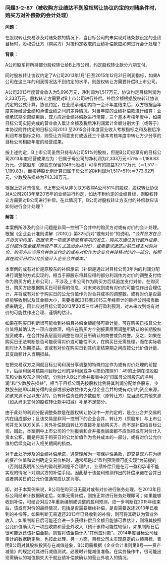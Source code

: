 ### 问题3-2-87（被收购方业绩达不到股权转让协议约定的对赌条件时，购买方对补偿款的会计处理）

**问题：**

在股权转让交易涉及对赌条款的情况下，当目标公司的未实现对赌条款设定的业绩目标时，股权受让方（购买方）对按约定收取的业绩补偿款应如何进行会计处理？

**背景：**

A公司股东将所持部分股权转让给B上市公司，约定股权转让款分六期支付。

同时股权转让协议约定了A公司2013年1月1日至2015年12月31日利润指标，如果A公司在这三年的利润情况达不到约定的水平，则股权转让方需要补偿B上市公司。

A公司2013年度营业收入为5,696万元，净利润为1,517万元，协议约定目标利润为2,333万元，股权转让方需要对B上市公司进行补偿。补偿金额根据股权转让协议约定的公式计算。协议约定，在业绩承诺期内每一会计年度结束后，双方根据当年度实际经营业绩和承诺业绩之间的差异情况，对当年度的业绩补偿款进行结算；业绩承诺期全部结束后，双方应对业绩补偿款进行清算，三个基本考核年度中，如果目标公司实际完成的营业收入累计金额及税后净利润累计金额分别大于（或等于）本协议附件约定的目标公司2013
至2015会计年度营业收入考核指标之和及税后净利润考核指标之和，则受让方同意支付或返还三个基本考核年度中转让方少分享的目标公司相应年度的经营成果。

按上述约定，B上市公司虽然只持有A公司51%的股权，但是B公司应享有的目标公司2013年度经营成果应为：归属于母公司的净利润为2,333万元×51％＝1,189.83万元，少数股东（原股东保留的49％股权）可享有的损益327.17万元（＝1,517－1,189.83），而按持股比例计算归属于母公司的净利润为1,517×51％＝773.62万元，少数股东损益为743.38万元。

根据上述背景信息，B上市公司从非关联方收购A公司51%的股权，股权转让协议对A公司2013年至2015年的业绩进行约定，如达不到约定的业绩目标，则股权转让方需要对B公司进行补偿。在此情况下，B公司对股权转让方支付的补偿款应该如何进行会计处理？

**解答：**

本案例所涉及的会计问题是非同一控制下合并中的购买方对或有对价的会计处理。根据《企业会计准则讲解（2010）》第325页对“或有对价”的说明，“*合并各方在合并协议中约定，根据未来一项或多项或有事项的发生，购买方通过发行额外证券、支付额外现金或其他资产等方式追加合并对价，或者要求返还之前已经支付的对价。购买方应当将合并协议约定的或有对价作为企业合并转移对价的一部分，按照其在购买日的公允价值计入企业合并成本。*”

本案例的或有对价是原股东的补偿承诺（补偿是通过对目标公司3年内的利润分配进行调整的方式实现的，相当于原股东将其应得的部分利润作为对价的调整支付给作为购买方的上市公司），不涉及上市公司作为购买方后续追加支付对价。在购买日，购买方应根据购买日可获得的信息，对未来收到或有对价的可能性作出合理估计，并将或有对价于购买日的公允价值作为对合并成本的调整数。或有对价是否最终能够收到以及其金额大小，需要根据2013至2015三年经审计的目标公司报表数据来确定，因此应对目标公司2013至2015三年进行盈利预测，对未来收到或有对价的可能性作出合理、谨慎的估计。

如果在购买日判断很可能收到补偿且补偿金额能够可靠计量，可在购买日按其公允价值将其确认为一项应收款项，相应在购买方个别报表层面调整所确认的长期股权投资成本，在合并报表层面则调整在购买日所确认的商誉或负商誉。反之，如果在购买日无法判断是否可能获得对价或可能性不大，在购买日无需处理，而在实际收到时计入当期损益。该或有对价在购买日到其约定结算期之间应按公允价值计量，其变动额计入当期损益。

在把交易双方之间就目标公司利润分享调整的特殊约定作为或有对价处理的前提下，后续利润考核期间目标公司的净利润或净亏损仍按照51：49的比例在控股股东和少数股东之间分配，分别计入B公司合并报表中的“归属母公司股东的净利润”和“少数股东损益”，相当于目标公司先按股权比例将其利润分配给各股东，少数股东随即以其分得的全部或部分收益作为支付企业合并的或有对价的资金来源，如该来源不足以支付的，负有补偿责任的少数股东（原转让方）应当通过其他来源（如从尚未支付的股权转让款中扣减）补足不足部分。

由于此处的利润分配调整条款是在股权转让协议中一并约定的，是企业合并交易的内在组成部分；且该交易是非同一控制下的企业合并，转让方（原股东）与上市公司并无关联方关系；另外补偿款由转让方直接补足给购买方，而不是补偿给目标公司，因此，本案例中上市公司的个别报表和合并报表层面都不应当把或有对价计入资本公积，而是将其于购买日的公允价值作为合并成本的一部分，或有对价公允价值的后续变动计入相关期间的损益。

对于此处所涉及的业绩补偿承诺，通常理解为一项保护性条款，即交易双方在为标的资产估值和谈判确定交易价格时，通常都是以“盈利预测很可能实现”为前提的（否则就表明所公告的盈利预测是不合理的），业绩补偿只是在万一盈利承诺不能实现的情况下对购买方的补偿手段。因此基于该盈利预测作出的补偿承诺在合并日或者购买日的公允价值通常应认定为零。

即，对于本案例来说，B公司在购买日无需对或有对价进行账务处理。在2013年目标公司经审计数据确定后，如果无需补偿，则按正常进行账务处理即可；如果能够收到补偿，可结合对后2年重新编制或调整的盈利预测，进一步判断在2015年结束后，该或有对价的最终情况，包括是否需要继续补偿，是否需要返还2013年已收到的补偿等。如果判断无需返还2013年已经收到的补偿，则可将其确认为营业外收入；如果判断日后可能还会进一步获得补偿且金额且能够可靠估计，则将其按照公允价值确认为一项应收款和营业外收入（预计该种可能性较低）。如果判断日后很可能返还该补偿金额，则暂将该金额计入“其他应付款”。2014年度目标公司经审计的数据确定后，也按此处理。另一方面，目标公司未实现原定的业绩目标，表明B公司对其股权投资存在减值迹象，B公司需根据《企业会计准则第8号——资产减值》的规定对其进行减值测试，必要时计提减值准备。在实务操作中，很可能出现需确认的减值损失大于就业绩补偿款确认的营业外收入的情况。